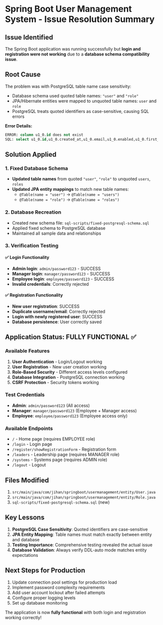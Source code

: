 # Spring Boot User Management System - Issue Resolution Summary

## Issue Identified
The Spring Boot application was running successfully but **login and registration were not working** due to a **database schema compatibility issue**.

## Root Cause
The problem was with PostgreSQL table name case sensitivity:
- Database schema used quoted table names: `"user"` and `"role"`
- JPA/Hibernate entities were mapped to unquoted table names: `user` and `role`
- PostgreSQL treats quoted identifiers as case-sensitive, causing SQL errors

**Error Details:**
```sql
ERROR: column u1_0.id does not exist
SQL: select u1_0.id,u1_0.created_at,u1_0.email,u1_0.enabled,u1_0.first_name,u1_0.last_name,u1_0.password,u1_0.updated_at,u1_0.username from user u1_0 where u1_0.username=? and u1_0.enabled=true
```

## Solution Applied

### 1. Fixed Database Schema
- **Updated table names** from quoted `"user"`, `"role"` to unquoted `users`, `roles`
- **Updated JPA entity mappings** to match new table names:
  - `@Table(name = "user")` → `@Table(name = "users")`
  - `@Table(name = "role")` → `@Table(name = "roles")`

### 2. Database Recreation
- Created new schema file: `sql-scripts/fixed-postgresql-schema.sql`
- Applied fixed schema to PostgreSQL database
- Maintained all sample data and relationships

### 3. Verification Testing

#### ✅ Login Functionality
- **Admin login**: `admin/password123` - SUCCESS
- **Manager login**: `manager/password123` - SUCCESS  
- **Employee login**: `employee/password123` - SUCCESS
- **Invalid credentials**: Correctly rejected

#### ✅ Registration Functionality
- **New user registration**: SUCCESS
- **Duplicate username/email**: Correctly rejected
- **Login with newly registered user**: SUCCESS
- **Database persistence**: User correctly saved

## Application Status: FULLY FUNCTIONAL ✅

### Available Features
1. **User Authentication** - Login/Logout working
2. **User Registration** - New user creation working
3. **Role-Based Security** - Different access levels configured
4. **Database Integration** - PostgreSQL connection working
5. **CSRF Protection** - Security tokens working

### Test Credentials
- **Admin**: `admin/password123` (All access)
- **Manager**: `manager/password123` (Employee + Manager access)
- **Employee**: `employee/password123` (Employee access only)

### Available Endpoints
- `/` - Home page (requires EMPLOYEE role)
- `/login` - Login page
- `/register/showRegistrationForm` - Registration form
- `/leaders` - Leadership page (requires MANAGER role)
- `/systems` - Systems page (requires ADMIN role)
- `/logout` - Logout

## Files Modified
1. `src/main/java/com/jihan/springboot/usermanagement/entity/User.java`
2. `src/main/java/com/jihan/springboot/usermanagement/entity/Role.java`
3. `sql-scripts/fixed-postgresql-schema.sql` (new)

## Key Lessons
1. **PostgreSQL Case Sensitivity**: Quoted identifiers are case-sensitive
2. **JPA Entity Mapping**: Table names must match exactly between entity and database
3. **Testing Importance**: Comprehensive testing revealed the actual issue
4. **Database Validation**: Always verify DDL-auto mode matches entity expectations

## Next Steps for Production
1. Update connection pool settings for production load
2. Implement password complexity requirements
3. Add user account lockout after failed attempts  
4. Configure proper logging levels
5. Set up database monitoring

The application is now **fully functional** with both login and registration working correctly!
